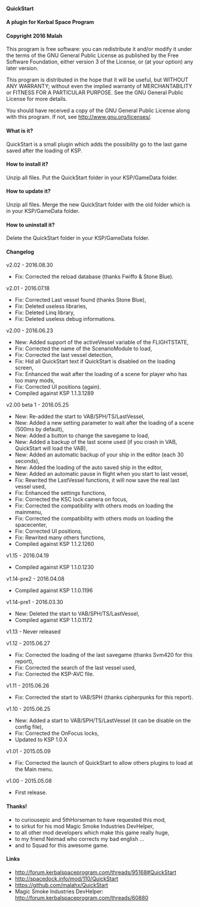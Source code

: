 ﻿#### QuickStart
#### A plugin for Kerbal Space Program
#### Copyright 2016 Malah

This program is free software: you can redistribute it and/or modify
it under the terms of the GNU General Public License as published by
the Free Software Foundation, either version 3 of the License, or
(at your option) any later version.

This program is distributed in the hope that it will be useful,
but WITHOUT ANY WARRANTY; without even the implied warranty of
MERCHANTABILITY or FITNESS FOR A PARTICULAR PURPOSE.  See the
GNU General Public License for more details.

You should have received a copy of the GNU General Public License
along with this program.  If not, see <http://www.gnu.org/licenses/>. 


#### What is it?

QuickStart is a small plugin which adds the possibility go to the last game saved after the loading of KSP.

#### How to install it?

Unzip all files. Put the QuickStart folder in your KSP/GameData folder.

#### How to update it?

Unzip all files. Merge the new QuickStart folder with the old folder which is in your KSP/GameData folder.

#### How to uninstall it?

Delete the QuickStart folder in your KSP/GameData folder.

#### Changelog

v2.02 - 2016.08.30
* Fix: Corrected the reload database (thanks Fwiffo & Stone Blue).

v2.01 - 2016.07.18
* Fix: Corrected Last vessel found (thanks Stone Blue),
* Fix: Deleted useless libraries,
* Fix: Deleted Linq library,
* Fix: Deleted useless debug informations.

v2.00 - 2016.06.23
* New: Added support of the activeVessel variable of the FLIGHTSTATE,
* Fix: Corrected the name of the ScenarioModule to load,
* Fix: Corrected the last vessel detection,
* Fix: Hid all QuickStart text if QuickStart is disabled on the loading screen,
* Fix: Enhanced the wait after the loading of a scene for player who has too many mods,
* Fix: Corrected UI positions (again).
* Compiled against KSP 1.1.3.1289

v2.00 beta 1 - 2016.05.25
* New: Re-added the start to VAB/SPH/TS/LastVessel,
* New: Added a new setting parameter to wait after the loading of a scene (500ms by default),
* New: Added a button to change the savegame to load,
* New: Added a backup of the last scene used (if you crash in VAB, QuickStart will load the VAB),
* New: Added an automatic backup of your ship in the editor (each 30 seconds),
* New: Added the loading of the auto saved ship in the editor,
* New: Added an automatic pause in flight when you start to last vessel,
* Fix: Rewrited the LastVessel functions, it will now save the real last vessel used,
* Fix: Enhanced the settings functions,
* Fix: Corrected the KSC lock camera on focus,
* Fix: Corrected the compatibility with others mods on loading the mainmenu,
* Fix: Corrected the compatibility with others mods on loading the spacecenter,
* Fix: Corrected UI positions,
* Fix: Rewrited many others functions,
* Compiled against KSP 1.1.2.1260

v1.15 - 2016.04.19
* Compiled against KSP 1.1.0.1230

v1.14-pre2 - 2016.04.08
* Compiled against KSP 1.1.0.1196

v1.14-pre1 - 2016.03.30
* New: Deleted the start to VAB/SPH/TS/LastVessel,
* Compiled against KSP 1.1.0.1172

v1.13 - Never released

v1.12 - 2015.06.27
* Fix: Corrected the loading of the last savegame (thanks Svm420 for this report),
* Fix: Corrected the search of the last vessel used,
* Fix: Corrected the KSP-AVC file.

v1.11 - 2015.06.26
* Fix: Corrected the start to VAB/SPH (thanks cipherpunks for this report).

v1.10 - 2015.06.25
* New: Added a start to VAB/SPH/TS/LastVessel (it can be disable on the config file),
* Fix: Corrected the OnFocus locks,
* Updated to KSP 1.0.X

v1.01 - 2015.05.09
* Fix: Corrected the launch of QuickStart to allow others plugins to load at the Main menu.

v1.00 - 2015.05.08
* First release.

#### Thanks!

* to curiousepic and 5thHorseman to have requested this mod,
* to sirkut for his mod Magic Smoke Industries DevHelper,
* to all other mod developers which make this game really huge,
* to my friend Neimad who corrects my bad english ...
* and to Squad for this awesome game.

#### Links

* http://forum.kerbalspaceprogram.com/threads/95168#QuickStart
* http://spacedock.info/mod/110/QuickStart
* https://github.com/malahx/QuickStart
* Magic Smoke Industries DevHelper: http://forum.kerbalspaceprogram.com/threads/60880
